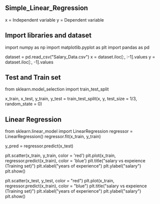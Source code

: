 ## Simple_Linear_Regression
x = Independent variable
y = Dependent variable
## Import libraries and dataset
import numpy as np
import matplotlib.pyplot as plt
import pandas as pd

dataset = pd.read_csv("Salary_Data.csv")
x = dataset.iloc[:, :-1].values
y = dataset.iloc[:, -1].values
## Test and Train set
from sklearn.model_selection import train_test_split

x_train, x_test, y_train, y_test = train_test_split(x, y, test_size = 1/3, random_state = 0)
## Linear Regression
from sklearn.linear_model import LinearRegression
regressor = LinearRegression()
regressor.fit(x_train, y_train)

y_pred = regressor.predict(x_test)

plt.scatter(x_train, y_train, color = 'red')
plt.plot(x_train, regressor.predict(x_train), color = 'blue')
plt.title("salary vs expeience (Training set)")
plt.xlabel("years of experience")
plt.ylabel("salary")
plt.show()

plt.scatter(x_test, y_test, color = "red")
plt.plot(x_train, regressor.predict(x_train), color = "blue")
plt.title("salary vs expeience (Training set)")
plt.xlabel("years of experience")
plt.ylabel("salary")
plt.show()

